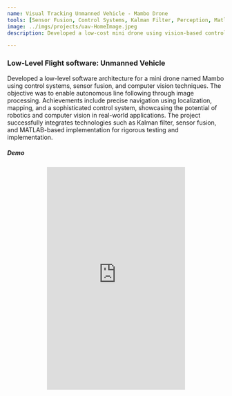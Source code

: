 ```yaml
---
name: Visual Tracking Unmanned Vehicle - Mambo Drone 
tools: [Sensor Fusion, Control Systems, Kalman Filter, Perception, Matlab]
image: ../imgs/projects/uav-HomeImage.jpeg
description: Developed a low-cost mini drone using vision-based control and model-based software design, with rigorous testing and MATLAB-based implementation.

---
```



### Low-Level Flight software: Unmanned Vehicle

Developed a low-level software architecture for a mini drone named Mambo using control systems, sensor fusion, and computer vision techniques. The objective was to enable autonomous line following through image processing. Achievements include precise navigation using localization, mapping, and a sophisticated control system, showcasing the potential of robotics and computer vision in real-world applications. The project successfully integrates technologies such as Kalman filter, sensor fusion, and MATLAB-based implementation for rigorous testing and implementation.


##### Demo

<div style="text-align: center;">
  <iframe width="320" height="515" src="https://youtube.com/embed/MADCy3qH31s?si=fOtMf02AwO2WgmiZ" title="YouTube video player" frameborder="0" allow="accelerometer;   clipboard-write; encrypted-media; gyroscope; picture-in-picture; web-share" allowfullscreen></iframe>
</div>
